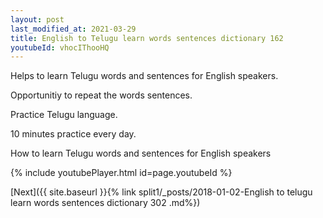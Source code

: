 ```yaml
---
layout: post
last_modified_at: 2021-03-29
title: English to Telugu learn words sentences dictionary 162 
youtubeId: vhocIThooHQ
---
```

 
 
Helps to learn Telugu words and sentences for English speakers.

Opportunitiy to repeat the words sentences. 

Practice Telugu language. 
 
10 minutes practice every day. 
 
How to learn Telugu words and sentences for English speakers 
 
{% include youtubePlayer.html id=page.youtubeId %}
 
 
[Next]({{ site.baseurl }}{% link  split1/_posts/2018-01-02-English to telugu learn words sentences dictionary 302 .md%})
 
